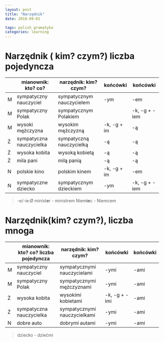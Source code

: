 ```yaml
---
layout: post
title: "Narzędnik"
date: 2018-09-01

tags: polish gramatyka
categories: learning
---
```

# Narzędnik ( kim? czym?) liczba pojedyncza

||mianownik: kto? co?|narzędnik: kim? czym?|końcówki|końcówki|
|-|-|-|-|-|
|M|sympatyczny nauczyciel|sympatycznym nauczycielem| -ym| -em|
|M|sympatyczny Polak|sympatycznym Polakiem| | -k, -g + -iem|
|M|wysoki mężczyzna|wysokim mężczyzną| -k, -g + im| -ą|
|Ż|sympatyczna nauczycielka|sympatyczną nauczycielką|-ą|-ą|
|Ż|wysoka kobita|wysoką kobietą|-ą|-ą|
|Ż|mila pani|milą panią|-ą|-ą|
|N|polskie kino| polskim kinem|-k, -g + im| -em|
|N|sympatyczne dziecko|sympatycznym dzieckiem|-ym|-k, -g + -iem|

> -e/-ie:Ø
minist**e**r - ministrem
Niem**ie**c - Niemcem

# Narzędnik(kim? czym?), liczba mnoga

||mianownik: kto? co? liczba pojedyncza|narzędnik: kim? czym?|końcówki|końcówki|
|-|-|-|-|-|
|M|sympatyczny nauczyciel|sympatycznymi nauczycielami| -ymi| -ami|
|M|sympatyczny Polak|sympatycznymi mężczyznami| -ymi| -ami|
|Ż|wysoka kobita|wysokimi kobietami|-k, -g + -imi| -ami|
|Ż|sympatyczna nauczycielka|sympatycznymi nauczycielkami| -ymi| -ami|
|N|dobre auto| dobrymi autami| -ymi| -ami|

> dziecko - dziećmi
